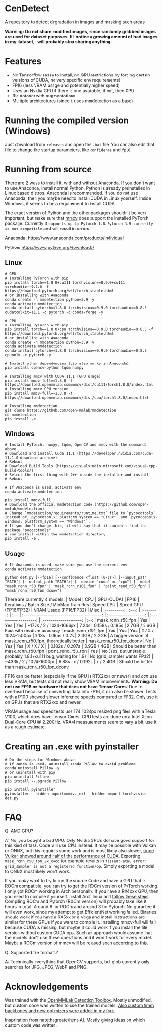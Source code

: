 # CenDetect

A repository to detect degradation in images and masking such areas.

**Warning: Do not share modified images, since randomly grabbed images are used for dataset purposes. If I notice a growing amount of bad images in my dataset, I will probably stop sharing anything.**

# Features
- No Tensorflow (easy to install, no GPU restrictions by forcing certain versions of CUDA, no very specific env requirements)
- FP16 (less VRAM usage and potentially higher speed)
- Uses an Nvidia GPU if there is one available, if not, then CPU
- Big dataset with augmentations
- Multiple architectures (since it uses mmdetection as a base)

# Running the compiled version (Windows)
Just download from ``releases`` and open the ``.bat`` file. You can also edit that file to change the startup parameters, like ``confidence`` and ``fp16``.

# Running from source
There are 2 ways to install it, with and without Anaconda. If you don't want to use Anaconda, install normal Python. Python is already preinstalled in Linux based distros. Anaconda is recommended. If you do not use Anaconda, then you maybe need to install CUDA in Linux yourself. Inside Windows, it seems to be a requirement to install CUDA.

The exact version of Python and the other packages shouldn't be very important, but make sure that [mmcv](https://github.com/open-mmlab/mmcv) does support the installed PyTorch package. Currently it ``supports up to Pytorch 1.8``. ``Pytorch 1.9 currently is not compatible`` and will result in errors.

Anaconda: https://www.anaconda.com/products/individual

Python: https://www.python.org/downloads/

## Linux
```
# GPU
# Installing PyTorch with pip
pip install torch==1.8.0+cu111 torchvision==0.9.0+cu111 torchaudio==0.8.0 -f https://download.pytorch.org/whl/torch_stable.html
# or installing with Anaconda
conda create -n mmdetection python=3.9 -y
conda activate mmdetection
conda install pytorch==1.8.0 torchvision==0.9.0 torchaudio==0.8.0 cudatoolkit=11.1 -c pytorch -c conda-forge -y

# CPU
# Installing PyTorch with pip
pip install torch==1.8.0+cpu torchvision==0.9.0 torchaudio==0.8.0 -f https://download.pytorch.org/whl/torch_stable.html
# or installing with Anaconda
conda create -n mmdetection python=3.9 -y
conda activate mmdetection
conda install pytorch==1.8.0 torchvision==0.9.0 torchaudio==0.8.0 cpuonly -c pytorch -y

# Install other dependencies (pip also works in Anaconda)
pip install opencv-python tqdm numpy

# Installing mmcv with CUDA 11.1 (GPU usage)
pip install mmcv-full==1.3.8 -f https://download.openmmlab.com/mmcv/dist/cu111/torch1.8.0/index.html
# Installing mmcv CPU version
pip install mmcv-full==1.3.8 -f https://download.openmmlab.com/mmcv/dist/cpu/torch1.8.0/index.html

# Installing mmdetection
git clone https://github.com/open-mmlab/mmdetection
cd mmdetection
pip install -e .
```

## Windows
```
# Install PyTorch, numpy, tqdm, OpenCV and mmcv with the commands above
# Download and install Cuda 11.1 (https://developer.nvidia.com/cuda-11.1.0-download-archive)
# Reboot
# Download Build Tools (https://visualstudio.microsoft.com/visual-cpp-build-tools/)
# Select the first thing with C++ inside the installer and install
# Reboot

# If Anaconda is used, activate env
conda activate mmdetection

pip install mmcv-full
# Download the official mmdetection Code (https://github.com/open-mmlab/mmdetection)
# Change `mmdetection/requirements/runtime.txt` file to `pycocotools` instead of `pycocotools; platform_system == "Linux"` and `pycocotools-windows; platform_system == "Windows"`.
# If you don't change this, it will say that it couldn't find the package "pycocotools"
# run install within the mmdetection directory
pip install -e .
```

## Usage
```
# If Anaconda is used, make sure you use the correct env
conda activate mmdetection

python det.py [--fp16] [--confidence <float (0-1)>] [--input_path "PATH"] [--output_path "PATH">] [--device "cuda" or "cpu"] [--model "mask_rcnn_r50_fpn" | "mask_rcnn_r101_fpn" | "point_rend_r50_fpn" | "mask_rcnn_r50_fpn_dconv"]
```

There are currently 4 models:
|    Model     |  CPU  | GPU (CUDA) | FP16 | Iterations / Batch Size / MinMax Train Res | Speed CPU | Speed GPU (FP16/FP32) | VRAM Usage (FP16/FP32) | Misc
| :----------: | :---: | :--------: | :--: | :----------------------------------------: | :-------------------: | :-------------------: | :--------------------: | :--: 
|   mask_rcnn_r50_fpn       | Yes | Yes | Yes | ~172k / 2 / 1024-1666px | 7.24s | 0.158s / 0.185s | 2.7GB / 2.6GB | Fast with medium accuracy
|   mask_rcnn_r101_fpn      | Yes | Yes | Yes | X / 2 / 1024-1500px | 9.13s | 0.165s / 0.2s | 2.3GB / 2.2GB | A bigger version of mask_rcnn_r50_fpn, theoretically better
|   mask_rcnn_r50_fpn_dconv | No  | Yes | Yes | X / X / X | | 0.182s / 0.207s | 3.9GB / 4GB | Should be better than mask_rcnn_r50_fpn
|   point_rend_r50_fpn      | Yes | No (Yes, but unstable, probably 1.8.1+cu111 bug, waiting for 1.9) | No (grid_sampler wants FP32) | ~433k / 2 / 1024-1600px | 6.88s | x / 0.192s | x / 2.4GB | Should be better than mask_rcnn_r50_fpn_dconv


FP16 can be faster (especially if the GPU is RTX2xxx or newer) and *can* use less VRAM, but tests did not really show VRAM improvements. **Warning: Do not use FP16 on hardware that does not have Tensor Cores!** Due to overhead because of converting data into FP16, it can also be slower. Tests with a P100 showed slower inference speeds compared to FP32. Only use it on GPUs that are RTX2xxx and newer.

VRAM usage and speed tests use 174 1024px resized png files with a Tesla V100, which does have Tensor Cores. CPU tests are done on a Intel Xeon Dual-Core CPU @ 2.20GHz. VRAM measurements seem to vary a bit, use it as a rough estimate.

# Creating an .exe with pyinstaller
```
# Do the steps for Windows above
# If conda is used, uninstall conda Pillow to avoid problems
conda uninstall Pillow -y
# or uninstall with pip
pip uninstall Pillow
pip install --upgrade Pillow

pip install pyinstaller
pyinstaller --hidden-import=mmcv._ext --hidden-import torchvision det.py
```

# FAQ
Q: AMD GPU?

A: No, you bought a bad GPU. Only Nvidia GPUs do have good support for this kind of task. Code will use CPU instead. It may be possible with Vulkan or ONNX, but this requires some work and is most likely also slower, [since Vulkan showed around half of the performance of CUDA](https://github.com/n00mkrad/flowframes/blob/main/Benchmarks.md). Exporting ``mask_rcnn_r50_fpn_2x_coco`` for example results in ``failed:Fatal error: grid_sampler is not a registered function/op``. Simply exporting a model to ONNX most likely won't work.

If you *really* want to try to run the source Code and have a GPU that is ROCm compatible, you can try to get the ROCm version of PyTorch working. I only got ROCm working in Arch personally. If you have a RX4xxx GPU, then you need to compile it yourself. Install Arch linux and [follow these steps](https://github.com/pytorch/pytorch/issues/53738#issuecomment-813058293). Compiling ROCm and Pytorch (ROCm version) will probably take like 9 hours in total. Around 6 for ROCm and around 3 for Pytorch. No gurantee it will even work, since my attempt to get EfficientNet working failed. Binaries should work if you have a RX5xx or a Vega and install instructions are similar for these GPUs if you want to compile it. Installing mmcv-full will fail because CUDA is missing, but maybe it could work if you install the lite version without custom CUDA ops. Such an approach would assume that the models don't use these operations and it won't work for every model. Maybe a ROCm version of mmcv will be relased soon [according to this](https://github.com/open-mmlab/mmcv/pull/1022).

Q: Supported file formats?

A: Technically everything that OpenCV supports, but glob currently only searches for JPG, JPEG, WebP and PNG.

# Acknowledgements
Was trained with the [OpenMMLab Detection Toolbox](https://github.com/open-mmlab/mmdetection). Mostly unmodified, but custom code was written to use the trained models. [Also custom timm backbones and new optimizers were added in my fork](https://github.com/styler00dollar/Colab-mmdetection).

Inspriration from [natethegreate/hent-AI](https://github.com/natethegreate/hent-AI). Mostly giving ideas on which custom code was written.
